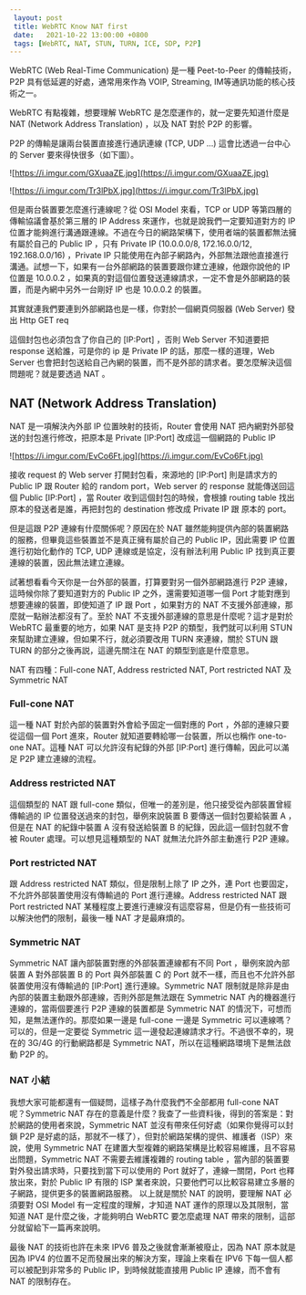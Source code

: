 ```yaml
---
 layout: post
 title: WebRTC Know NAT first
 date:   2021-10-22 13:00:00 +0800
 tags: [WebRTC, NAT, STUN, TURN, ICE, SDP, P2P]
---
```

WebRTC (Web Real-Time Communication) 是一種 Peet-to-Peer 的傳輸技術，P2P 具有低延遲的好處，通常用來作為 VOIP, Streaming, IM等通訊功能的核心技術之一。

WebRTC 有點複雜，想要理解 WebRTC 是怎麼運作的，就一定要先知道什麼是 NAT (Network Address Translation) ，以及 NAT 對於 P2P 的影響。 

P2P 的傳輸是讓兩台裝置直接進行通訊連線 (TCP, UDP ...) 這會比透過一台中心的 Server  要來得快很多（如下圖）。

![https://i.imgur.com/GXuaaZE.jpg](https://i.imgur.com/GXuaaZE.jpg)

![https://i.imgur.com/Tr3lPbX.jpg](https://i.imgur.com/Tr3lPbX.jpg)

但是兩台裝置要怎麼進行連線呢？從 OSI Model 來看，TCP or UDP 等第四層的傳輸協議會基於第三層的 IP Address 來運作，也就是說我們一定要知道對方的 IP 位置才能夠進行溝通跟連線。不過在今日的網路架構下，使用者端的裝置都無法擁有屬於自己的 Public IP ，只有 Private IP (10.0.0.0/8, 172.16.0.0/12, 192.168.0.0/16) ，Private IP 只能使用在內部子網路內，外部無法跟他直接進行溝通。試想一下，如果有一台外部網路的裝置要跟你建立連線，他跟你說他的 IP 位置是 10.0.0.2 ，如果真的對這個位置發送連線請求，一定不會是外部網路的裝置，而是內網中另外一台剛好 IP 也是 10.0.0.2 的裝置。

其實就連我們要連到外部網路也是一樣，你對於一個網頁伺服器 (Web Server) 發出 Http GET req

這個封包也必須包含了你自己的 [IP:Port] ，否則 Web Server 不知道要把 response 送給誰，可是你的 ip 是 Private IP 的話，那麼一樣的道理，Web Server 也會把封包送給自己內網的裝置，而不是外部的請求者。要怎麼解決這個問題呢？就是要透過 NAT 。

## NAT (Network Address Translation)

NAT 是一項解決內外部 IP 位置映射的技術，Router 會使用 NAT 把內網對外部發送的封包進行修改，把原本是 Private [IP:Port] 改成這一個網路的 Public IP 

![https://i.imgur.com/EvCo6Ft.jpg](https://i.imgur.com/EvCo6Ft.jpg)

接收 request 的 Web server 打開封包看，來源地的 [IP:Port] 則是請求方的 Public IP 跟 Router 給的 random port，Web server 的 response 就能傳送回這個 Public [IP:Port] ，當 Router 收到這個封包的時候，會根據 routing table 找出原本的發送者是誰，再把封包的 destination 修改成 Private IP 跟 原本的 port。

但是這跟 P2P 連線有什麼關係呢？原因在於 NAT 雖然能夠提供內部的裝置網路的服務，但畢竟這些裝置並不是真正擁有屬於自己的 Public IP，因此需要 IP 位置進行初始化動作的 TCP, UDP 連線或是協定，沒有辦法利用 Public IP 找到真正要連線的裝置，因此無法建立連線。

試著想看看今天你是一台外部的裝置，打算要對另一個外部網路進行 P2P 連線，這時候你除了要知道對方的 Public IP 之外，還需要知道哪一個 Port 才能對應到想要連線的裝置，即使知道了 IP 跟 Port ，如果對方的 NAT 不支援外部連線，那麼就一點辦法都沒有了。至於 NAT 不支援外部連線的意思是什麼呢？這才是對於 WebRTC 最重要的地方，如果 NAT 是支持 P2P 的類型，我們就可以利用 STUN 來幫助建立連線，但如果不行，就必須要改用 TURN 來連線，關於 STUN 跟 TURN 的部分之後再説，這邊先關注在 NAT 的類型到底是什麼意思。

NAT 有四種：Full-cone NAT, Address restricted NAT, Port restricted NAT 及 Symmetric NAT 

### Full-cone NAT

這一種 NAT 對於內部的裝置對外會給予固定一個對應的 Port ，外部的連線只要從這個一個 Port 進來，Router 就知道要轉給哪一台裝置，所以也稱作 one-to-one NAT。這種 NAT 可以允許沒有紀錄的外部 [IP:Port] 進行傳輸，因此可以滿足 P2P 建立連線的流程。

### Address restricted NAT

這個類型的 NAT 跟 full-cone 類似，但唯一的差別是，他只接受從內部裝置曾經傳輸過的 IP 位置發送過來的封包，舉例來說裝置 B 要傳送一個封包要給裝置 A ，但是在 NAT 的紀錄中裝置 A 沒有發送給裝置 B 的紀錄，因此這一個封包就不會被 Router 處理。可以想見這種類型的 NAT 就無法允許外部主動進行 P2P 連線。

### Port restricted NAT

跟 Address restricted NAT 類似，但是限制上除了 IP 之外，連 Port 也要固定，不允許外部裝置使用沒有傳輸過的 Port 進行連線。Address restricted NAT 跟 Port restricted NAT 某種程度上要進行連線沒有這麼容易，但是仍有一些技術可以解決他們的限制，最後一種 NAT 才是最麻煩的。

### Symmetric NAT

Symmetric NAT 讓內部裝置對應的外部裝置連線都有不同 Port ，舉例來說內部裝置 A 對外部裝置 B 的 Port 與外部裝置 C 的 Port 就不一樣，而且也不允許外部裝置使用沒有傳輸過的 [IP:Port] 進行連線。Symmetric NAT 限制就是除非是由內部的裝置主動跟外部連線，否則外部是無法跟在 Symmetric NAT 內的機器進行連線的，當兩個要進行 P2P 連線的裝置都是 Symmetric NAT 的情況下，可想而知，是無法運作的。那麼如果一邊是 full-cone 一邊是 Symmetric 可以連線嗎？可以的，但是一定要從 Symmetric 這一邊發起連線請求才行。不過很不幸的，現在的 3G/4G 的行動網路都是 Symmetric NAT，所以在這種網路環境下是無法啟動 P2P 的。

### NAT 小結

我想大家可能都還有一個疑問，這樣子為什麼我們不全部都用 full-cone NAT 呢？Symmetric NAT 存在的意義是什麼？我查了一些資料後，得到的答案是：對於網路的使用者來說，Symmetric NAT 並沒有帶來任何好處（如果你覺得可以封鎖 P2P 是好處的話，那就不一樣了），但對於網路架構的提供、維護者（ISP）來說，使用 Symmetric NAT 在建置大型複雜的網路架構是比較容易維護，且不容易出問題，Symmetric NAT 不需要去維護複雜的 routing table ，當內部的裝置要對外發出請求時，只要找到當下可以使用的 Port 就好了，連線一關閉，Port 也釋放出來，對於 Public IP 有限的 ISP 業者來說，只要他們可以比較容易建立多層的子網路，提供更多的裝置網路服務。
以上就是關於 NAT 的說明，要理解 NAT 必須要對 OSI Model 有一定程度的理解，才知道 NAT 運作的原理以及其限制，當知道 NAT 是什麼之後，才能夠明白 WebRTC 要怎麼處理 NAT 帶來的限制，這部分就留給下一篇再來說明。

最後 NAT 的技術也許在未來 IPV6 普及之後就會漸漸被廢止，因為 NAT 原本就是因為 IPV4 的位置不足而發展出來的解決方案，理論上來看在 IPV6 下每一個人都可以被配到非常多的 Public IP，到時候就能直接用 Public IP 連線，而不會有 NAT 的限制存在。